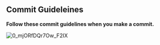 
## Commit Guideleines
**Follow these commit guidelines when you make a commit.**

![0_mjORfDQr7Ow_F2IX](https://user-images.githubusercontent.com/54928117/142731619-b4f7f02c-58f9-4bf0-87ef-52c21054b485.png)
